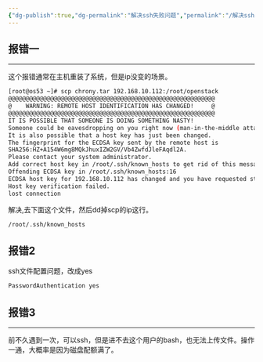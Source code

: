 ```yaml
---
{"dg-publish":true,"dg-permalink":"解决ssh失败问题","permalink":"/解决ssh失败问题/","noteIcon":"","created":"2021-01-09","updated":""}
---
```


 ## 报错一
--- 
这个报错通常在主机重装了系统，但是ip没变的场景。

```bash
[root@os53 ~]# scp chrony.tar 192.168.10.112:/root/openstack
@@@@@@@@@@@@@@@@@@@@@@@@@@@@@@@@@@@@@@@@@@@@@@@@@@@@@@@@@@@
@    WARNING: REMOTE HOST IDENTIFICATION HAS CHANGED!     @
@@@@@@@@@@@@@@@@@@@@@@@@@@@@@@@@@@@@@@@@@@@@@@@@@@@@@@@@@@@
IT IS POSSIBLE THAT SOMEONE IS DOING SOMETHING NASTY!
Someone could be eavesdropping on you right now (man-in-the-middle attack)!
It is also possible that a host key has just been changed.
The fingerprint for the ECDSA key sent by the remote host is
SHA256:HZ+A154W6mg8MQkJhuxIZW2GV/Vb4ZwfdJleFAqdl2A.
Please contact your system administrator.
Add correct host key in /root/.ssh/known_hosts to get rid of this message.
Offending ECDSA key in /root/.ssh/known_hosts:16
ECDSA host key for 192.168.10.112 has changed and you have requested strict checking.
Host key verification failed.
lost connection
```


解决,去下面这个文件，然后dd掉scp的ip这行。
```bash
/root/.ssh/known_hosts
```

## 报错2

ssh文件配置问题，改成yes
```bash
PasswordAuthentication yes
```

## 报错3
---
前不久遇到一次，可以ssh，但是进不去这个用户的bash，也无法上传文件。操作一通，大概率是因为磁盘配额满了。
